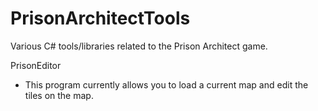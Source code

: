 PrisonArchitectTools
====================

Various C# tools/libraries related to the Prison Architect game.

PrisonEditor
- This program currently allows you to load a current map and edit the tiles on the map.
